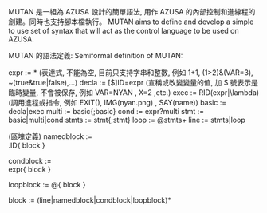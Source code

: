 MUTAN 是一組為 AZUSA 設計的簡單語法, 用作 AZUSA 的內部控制和進線程的創建。同時也支持腳本檔執行。
MUTAN aims to define and develop a simple to use set of syntax that will act as the control language to be used on AZUSA. 

MUTAN 的語法定義:
Semiformal definition of MUTAN:

expr  :=  *          (表達式, 不能為空, 目前只支持字串和整數, 例如 1+1, (1>2)&(VAR=3), ~(true&true|false),...)
decla :=  [$]ID=expr (宣稱或改變變量的值, 加 $ 號表示是臨時變量, 不會被保存, 例如 VAR=NYAN , X=2 ,etc.)
exec  :=  RID(expr|\lambda)   (調用進程或指令, 例如 EXIT(), IMG(nyan.png) , SAY(name))
basic  :=  decla|exec
multi :=  basic{;basic}
cond  :=  expr?multi
stmt  :=  basic|multi|cond
stmts :=  stmt{;stmt}
loop  :=  @stmts+ 
line  :=  stmts|loop

(區塊定義)
namedblock :=  
.ID{
block
}

condblock  :=  
expr{
block
}

loopblock :=
@{
block
}

block := (line|namedblock|condblock|loopblock)*
